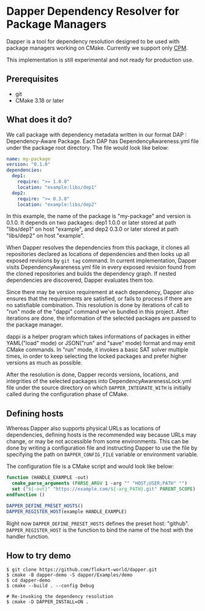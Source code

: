 # Dapper Dependency Resolver for Package Managers

Dapper is a tool for dependency resolution designed to be used with package managers working on CMake. Currently we support only [CPM](https://github.com/cpm-cmake/CPM.cmake).

This implementation is still experimental and not ready for production use.

## Prerequisites

- git
- CMake 3.18 or later

## What does it do?

We call package with dependency metadata written in our format DAP : Dependency-Aware Package. Each DAP has DependencyAwareness.yml file under the package root directory. The file would look like below:

```yaml
name: my-package
version: "0.1.0"
dependencies:
  dep1:
    require: ">= 1.0.0"
    location: "example:libs/dep1"
  dep2:
    require: ">= 0.3.0"
    location: "example:libs/dep2"
```

In this example, the name of the package is "my-package" and version is 0.1.0. It depends on two packages: dep1 1.0.0 or later stored at path "libs/dep1" on host "example", and dep2 0.3.0 or later stored at path "libs/dep2" on host "example".

When Dapper resolves the dependencies from this package, it clones all repositories declared as locations of dependencies and then looks up all exposed revisions by `git tag` command.
In current implementation, Dapper visits DependencyAwareness.yml file in every exposed revision found from the cloned repositories and builds the dependency graph.
If nested dependencies are discovered, Dapper evaluates them too.

Since there may be version requirement at each dependency, Dapper also ensures that the requirements are satisfied, or fails to process if there are no satisfiable combination.
This resolution is done by iterations of call to "run" mode of the "dappi" command we've bundled in this project.
After iterations are done, the information of the selected packages are passed to the package manager.

dappi is a helper program which takes informations of packages in either YAML("load" mode) or JSON("run" and "save" mode) format and may emit CMake commands.
In "run" mode, it invokes a basic SAT solver multiple times, in order to keep selecting the locked packages and prefer higher versions as much as possible.

After the resolution is done, Dapper records versions, locations, and integrities of the selected packages into DependencyAwarenessLock.yml file under the source directory on which `DAPPER_INTEGRATE_WITH` is initially called during the configuration phase of CMake.

## Defining hosts

Whereas Dapper also supports physical URLs as locations of dependencies, defining hosts is the recommended way because URLs may change, or may be not accessible from some environments. This can be done by writing a configuration file and instructing Dapper to use the file by specifying the path on `DAPPER_CONFIG_FILE` variable or environment variable.

The configuration file is a CMake script and would look like below:

```cmake
function (HANDLE_EXAMPLE -out)
  cmake_parse_arguments (PARSE_ARGV 1 -arg "" "HOST;USER;PATH" "")
  set ("${-out}" "https://example.com/${-arg_PATH}.git" PARENT_SCOPE)
endfunction ()

DAPPER_DEFINE_PRESET_HOSTS()
DAPPER_REGISTER_HOST(example HANDLE_EXAMPLE)
```

Right now `DAPPER_DEFINE_PRESET_HOSTS` defines the preset host: "github". `DAPPER_REGISTER_HOST` is the function to bind the name of the host with the handler function.

## How to try demo

```
$ git clone https://github.com/flokart-world/dapper.git
$ cmake -B dapper-demo -S dapper/Examples/demo
$ cd dapper-demo
$ cmake --build . --config Debug

# Re-invoking the dependency resolution
$ cmake -D DAPPER_INSTALL=ON .
```
